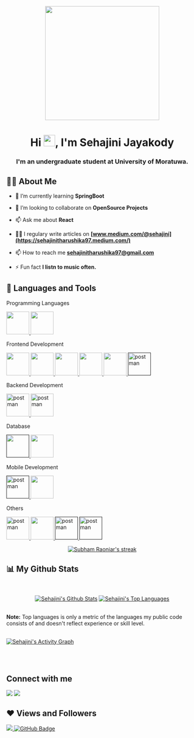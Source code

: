 <!-- git remote add origin https://github.com/sehajini1/sehajini1.git
git branch -M main
git push -u origin main -->

<p align="center"><a align="center" style="center" href="#"><img width="300px" height="auto" align="center" src="https://mir-s3-cdn-cf.behance.net/project_modules/disp/601014116770475.6068beff4640a.gif" height="175px"/></a></p>

<!-- https://i.gifer.com/origin/bc/bca56ffe4a6e2910237482982aa856fe.gif 

-->
<!-- https://i.gifer.com/origin/bc/bca56ffe4a6e2910237482982aa856fe.gif 

-->

<h1 align="center">Hi <img src="https://raw.githubusercontent.com/MartinHeinz/MartinHeinz/master/wave.gif" width="30px">, I'm Sehajini Jayakody</h1>
<h3 align="center">I'm an undergraduate student at University of Moratuwa.</h3>

## 🙋‍♂️ About Me

<!-- - 🔭 I’m currently working on **[Covid-19 Tracker](https://covid-19-tracker-e4bda.web.app/)** -->

- 🌱 I’m currently learning **SpringBoot**

- 👯 I’m looking to collaborate on **OpenSource Projects**

- 📫 Ask me about **React**

- 👨‍💻 I regulary write articles on **[www.medium.com/@sehajini](https://sehajinitharushika97.medium.com/)**

<!-- - 👨‍💻 All of my projects are available at **[My Portfolio](https://subhamraoniar.com)** -->

- 📫 How to reach me **sehajinitharushika97@gmail.com**

- ⚡ Fun fact **I listn to music often.**

## 🚀 Languages and Tools

<p align="left">
    <p>Programming Languages</p>
    <a href="https://www.w3.org/html/" target="_blank"> <img src="https://toppng.com/uploads/preview/c-programming-icon-c-programming-language-logo-11562945679duaxtn3yq0.png" width="60px"/> </a>
    <a href="https://www.java.com" target="_blank"> <img src="https://img.icons8.com/color/48/000000/java-coffee-cup-logo.png" width="60px"/> </a>
    <p>Frontend Development</p>
    <a href="https://www.w3.org/html/" target="_blank"> <img src="https://img.icons8.com/color/48/000000/html-5.png" width="60px"/> </a>
    <a href="https://www.w3schools.com/css/" target="_blank"> <img src="https://img.icons8.com/color/48/000000/css3.png" width="60px"/> </a>
    <a href="https://developer.mozilla.org/en-US/docs/Web/JavaScript" target="_blank"> <img src="https://img.icons8.com/color/48/000000/javascript.png" width="60px"/> </a>
    <a href="https://reactjs.org/" target="_blank"> <img src="https://img.icons8.com/color/48/000000/react-native.png" width="60px"/> </a>
    <a href="https://sass-lang.com/documentation/" target="_blank"> <img src="https://img.icons8.com/color/48/000000/sass.png" width="60px"/> </a>
    <a href="" target="_blank"> <img src="https://www.vectorlogo.zone/logos/getbootstrap/getbootstrap-icon.svg" alt="postman" width="60px"/> </a>
    <p>Backend Development</p>
    <a href="https://postman.com" target="_blank"> <img src="https://img.icons8.com/color/48/000000/golang.png" alt="postman" width="60px"/> </a>
    <a href="https://postman.com" target="_blank"> <img src="https://i0.wp.com/chelseatroy.com/wp-content/uploads/2015/09/spring.png?fit=340%2C340&ssl=1" alt="postman" width="60px"/> </a>
    <p>Database</p>
    <a href="" target="_blank"> <img src="https://img.icons8.com/external-tal-revivo-shadow-tal-revivo/48/000000/external-mongodb-a-cross-platform-document-oriented-database-program-logo-shadow-tal-revivo.png" width="60px"/> </a>
    <!-- <a style="padding-right:8px;" href="" target="_blank">  </a> -->
    <a  href="https://www.mysql.com/" target="_blank"> <img src="https://img.icons8.com/fluent/50/000000/mysql-logo.png" width="60px"/> </a>
    <p>Mobile Development</p>
    <a href="" target="_blank"> <img src="https://www.vectorlogo.zone/logos/android/android-icon.svg" alt="postman" width="60px"/> </a>
    <a href="https://www.w3.org/html/" target="_blank"> <img src="https://www.vectorlogo.zone/logos/flutterio/flutterio-icon.svg" width="60px"/> </a>
    <!-- <a href="" target="_blank"> <img src="https://www.vectorlogo.zone/logos/flutterio/flutterio-icon.svg" alt="postman" width="45" height="45"/> </a> -->
    <p>Others</p>
    <a href="https://postman.com" target="_blank"> <img src="https://www.vectorlogo.zone/logos/getpostman/getpostman-icon.svg" alt="postman" width="60px"/> </a>
    <a href="https://git-scm.com/" target="_blank"> <img src="https://img.icons8.com/color/48/000000/git.png" width="60px"/> </a> 
    <a href="" target="_blank"> <img src="https://img.icons8.com/color/50/000000/arduino.png" alt="postman" width="60px"/> </a>
    <a href="" target="_blank"> <img src="https://www.vectorlogo.zone/logos/figma/figma-icon.svg" alt="postman" width="60px"/> </a>  
    <!-- <a><img src="https://img.icons8.com/color/50/000000/arduino.png"/></a>
    <a><img src="https://www.vectorlogo.zone/logos/figma/figma-icon.svg" width="50px"/></a> -->
    
    

</p>

 <!-- [![React Badge](https://img.shields.io/badge/-React-61DBFB?style=for-the-badge&labelColor=black&logo=react&logoColor=61DBFB)](#)  [![Javascript Badge](https://img.shields.io/badge/-Javascript-F0DB4F?style=for-the-badge&labelColor=black&logo=javascript&logoColor=F0DB4F)](#) [![Typescript Badge](https://img.shields.io/badge/-Typescript-007acc?style=for-the-badge&labelColor=black&logo=typescript&logoColor=007acc)](#) [![Nodejs Badge](https://img.shields.io/badge/-Nodejs-3C873A?style=for-the-badge&labelColor=black&logo=node.js&logoColor=3C873A)](#) [![GraphQL Badge](https://img.shields.io/badge/-GraphQl-e535ab?style=for-the-badge&labelColor=black&logo=node.js&logoColor=e535ab)](#) 
<br/> -->

<p align="center">
    <a href="https://github.com/sehajini1/github-readme-streak-stats">
        <img title="🔥 Get streak stats for your profile at git.io/streak-stats" alt="Subham Raoniar's streak" src="https://github-readme-streak-stats.herokuapp.com/?user=sehajini1&theme=black-ice&hide_border=true&stroke=0000&background=060A0CD0"/>
    </a>
</p>

## 📊 My Github Stats

  <br/>
  <p align="center"><a href="https://github.com/sehajini1/github-readme-stats"><img alt="Sehajini's Github Stats" src="https://github-readme-stats.vercel.app/api?username=sehajini1&show_icons=true&count_private=true&theme=react&hide_border=true&bg_color=0D1117" /></a>
   <a href="https://github.com/sehajini1/github-readme-stats"><img alt="Sehajini's Top Languages" src="https://github-readme-stats.vercel.app/api/top-langs/?username=sehajini1&langs_count=8&count_private=true&layout=compact&theme=react&hide_border=true&bg_color=0D1117" /></a>
  </p>

  <br/>
  <b>Note:</b> Top languages is only a metric of the languages my public code consists of and doesn't reflect experience or skill level.

<br/>
<br/>

<a href="https://github.com/sehajini1/github-readme-activity-graph"><img alt="Sehajini's Activity Graph" src="https://activity-graph.herokuapp.com/graph?username=sehajini1&bg_color=0D1117&color=5BCDEC&line=5BCDEC&point=FFFFFF&hide_border=true" /></a>

<br/>
<br/>

## Connect with me

<p align="left">

<a href = "https://www.linkedin.com/in/sehajini-jayakody-3116b71b3/"><img src="https://img.icons8.com/fluent/48/000000/linkedin.png"/></a>
<a href = "https://twitter.com/sehajini"><img src="https://img.icons8.com/fluent/48/000000/twitter.png"/></a>

</p>

## ❤ Views and Followers

<a href="https://github.com/Meghna-DAS/github-profile-views-counter">
    <img src="https://komarev.com/ghpvc/?username=sehajini1">
</a>
<a href="https://github.com/sehajini1?tab=followers"><img src="https://img.shields.io/github/followers/sehajini1?label=Followers&style=social" alt="GitHub Badge"></a>
